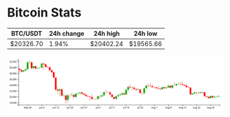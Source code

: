 # Bitcoin Stats

BTC/USDT|24h change|24h high|24h low|
|---|---|---|---|
|$20326.70|1.94%|$20402.24|$19565.66|

<img src="./chart.svg">
